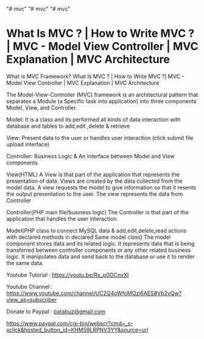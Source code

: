 "# mvc" 
"# mvc" 
"# mvc" 


What Is MVC ? | How to Write MVC ?| MVC - Model View Controller | MVC Explanation | MVC Architecture
=====================================================================================================
What is MVC Framework?
What Is MVC ? | How to Write MVC ?| MVC - Model View Controller | MVC Explanation | MVC Architecture

The Model-View-Controller (MVC) framework is an architectural pattern that 
separates a Module (a Specific task into application) into three  components Model, View, and Controller. 

Model:
It is a class and its performed all kinds of data interaction with database and  tables
to add,edit ,delete & retrieve

View: 
Present data to the user or handles user interaction (click submit file upload interface)

Controller: 
Business Logic & An interface between Model and View components

View(HTML)
A View is that part of the application that represents the presentation of data.
Views are created by the data collected from the model data. A view requests the model to 
give information so that it resents the output presentation to the user.
The view represents the data from Controller

Controller(PHP main file/business logic)
The Controller is that part of the application that handles the user interaction.

Model(PHP class to connect MySQL data & add,edit,delete,read actions with declared methods in declared Same model class)
The model component stores data and its related logic. It represents data 
that is being transferred between controller components or any other related business logic.
It manipulates data and send back to the database or use it to render the same data.



Youtube Tutorial : https://youtu.be/Rx_p0OCnvXI

Youtube Channel : https://www.youtube.com/channel/UC2Q4oWfoMQzi6AES8Vb2vQw?view_as=subscriber

Donate to Paypal : patabuz@gmail.com

https://www.paypal.com/cgi-bin/webscr?cmd=_s-xclick&hosted_button_id=KHM59LRPNV3YY&source=url

